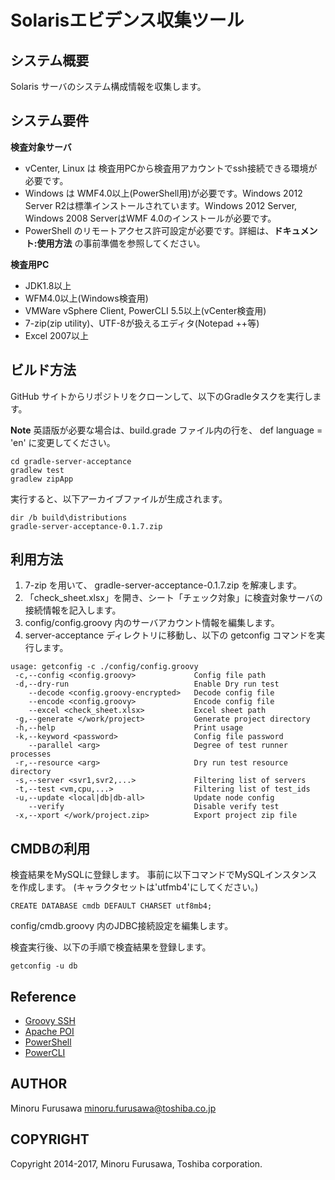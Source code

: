 Solarisエビデンス収集ツール
===========================

システム概要
------------

Solaris サーバのシステム構成情報を収集します。

システム要件
------------

**検査対象サーバ**

* vCenter, Linux は 検査用PCから検査用アカウントでssh接続できる環境が必要です。
* Windows は WMF4.0以上(PowerShell用)が必要です。Windows 2012 Server R2は標準インストールされています。Windows 2012 Server, Windows 2008 ServerはWMF 4.0のインストールが必要です。
* PowerShell のリモートアクセス許可設定が必要です。詳細は、**ドキュメント:使用方法** の事前準備を参照してください。

**検査用PC**

* JDK1.8以上
* WFM4.0以上(Windows検査用)
* VMWare vSphere Client, PowerCLI 5.5以上(vCenter検査用)
* 7-zip(zip utility)、UTF-8が扱えるエディタ(Notepad ++等)
* Excel 2007以上

ビルド方法
----------

GitHub サイトからリポジトリをクローンして、以下のGradleタスクを実行します。

**Note** 英語版が必要な場合は、build.grade ファイル内の行を、
 def language  = 'en' に変更してください。

```
cd gradle-server-acceptance
gradlew test
gradlew zipApp
```

実行すると、以下アーカイブファイルが生成されます。

```
dir /b build\distributions
gradle-server-acceptance-0.1.7.zip
```

利用方法
--------

1. 7-zip を用いて、 gradle-server-acceptance-0.1.7.zip を解凍します。
2. 「check_sheet.xlsx」を開き、シート「チェック対象」に検査対象サーバの接続情報を記入します。
3. config/config.groovy 内のサーバアカウント情報を編集します。
4. server-acceptance ディレクトリに移動し、以下の getconfig コマンドを実行します。

```
usage: getconfig -c ./config/config.groovy
 -c,--config <config.groovy>             Config file path
 -d,--dry-run                            Enable Dry run test
    --decode <config.groovy-encrypted>   Decode config file
    --encode <config.groovy>             Encode config file
    --excel <check_sheet.xlsx>           Excel sheet path
 -g,--generate </work/project>           Generate project directory
 -h,--help                               Print usage
 -k,--keyword <password>                 Config file password
    --parallel <arg>                     Degree of test runner processes
 -r,--resource <arg>                     Dry run test resource directory
 -s,--server <svr1,svr2,...>             Filtering list of servers
 -t,--test <vm,cpu,...>                  Filtering list of test_ids
 -u,--update <local|db|db-all>           Update node config
    --verify                             Disable verify test
 -x,--xport </work/project.zip>          Export project zip file
```

CMDBの利用
----------

検査結果をMySQLに登録します。
事前に以下コマンドでMySQLインスタンスを作成します。
(キャラクタセットは'utfmb4'にしてください。)

```
CREATE DATABASE cmdb DEFAULT CHARSET utf8mb4;
```

config/cmdb.groovy 内のJDBC接続設定を編集します。

検査実行後、以下の手順で検査結果を登録します。

```
getconfig -u db
```

Reference
---------

* [Groovy SSH](https://github.com/int128/groovy-ssh)
* [Apache POI](https://poi.apache.org/)
* [PowerShell](https://github.com/PowerShell/PowerShell)
* [PowerCLI](https://www.vmware.com/support/developer/PowerCLI/)

AUTHOR
-----------

Minoru Furusawa <minoru.furusawa@toshiba.co.jp>

COPYRIGHT
-----------

Copyright 2014-2017, Minoru Furusawa, Toshiba corporation.
